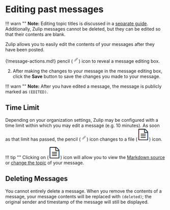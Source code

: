# Editing past messages

!!! warn ""
    **Note:** Editing topic titles is discussed in a
    [separate guide](/help/change-the-topic-of-a-message). Additionally, Zulip
    messages cannot be deleted, but they can be edited so that their contents
    are blank.

Zulip allows you to easily edit the contents of your messages after they have
been posted.

{!message-actions.md!} pencil (![pencil](/static/images/help/pencil.png)) icon
to reveal a message editing box.

2. After making the changes to your message in the message editing box, click
the **Save** button to save the changes you made to your message.

!!! warn ""
    **Note:** After you have edited a message, the message is publicly marked as
    `(EDITED)`.

## Time Limit

Depending on your organization settings, Zulip may be configured with a time
limit within which you may edit a message (e.g. 10 minutes). As soon as that
limit has passed, the pencil (![pencil](/static/images/help/pencil.png)) icon
changes to a file (![file](/static/images/help/file.png)) icon.

!!! tip ""
    Clicking on (![file](/static/images/help/file.png)) icon will allow you to
    view the [Markdown source](/help/view-the-markdown-source-of-a-message) or
    [change the topic](/help/change-the-topic-of-a-message) of your message.

## Deleting Messages

You cannot entirely delete a message. When you remove the contents of a message,
your message contents will be replaced with `(deleted)`; the original sender and
timestamp of the message will still be displayed.
